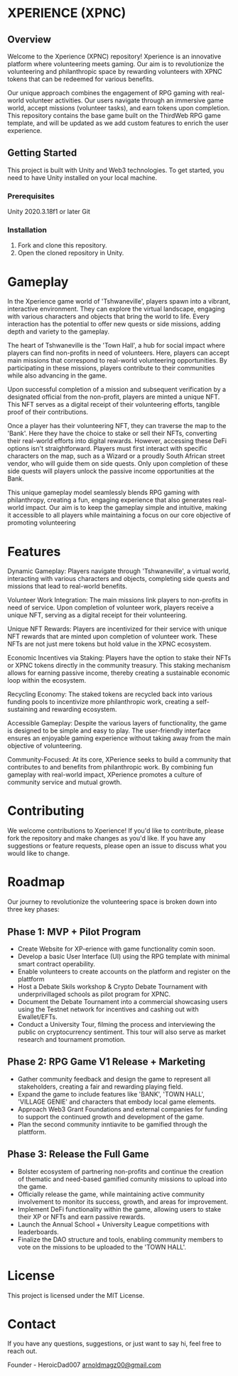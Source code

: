 # XPERIENCE (XPNC)

## Overview

Welcome to the Xperience (XPNC) repository! Xperience is an innovative platform where volunteering meets gaming. Our aim is to revolutionize the volunteering and philanthropic space by rewarding volunteers with XPNC tokens that can be redeemed for various benefits.

Our unique approach combines the engagement of RPG gaming with real-world volunteer activities. Our users navigate through an immersive game world, accept missions (volunteer tasks), and earn tokens upon completion. This repository contains the base game built on the ThirdWeb RPG game template, and will be updated as we add custom features to enrich the user experience.

## Getting Started

This project is built with Unity and Web3 technologies. To get started, you need to have Unity installed on your local machine.

### Prerequisites

Unity 2020.3.18f1 or later
Git

### Installation

1. Fork and clone this repository.
2. Open the cloned repository in Unity.

# Gameplay

In the Xperience game world of 'Tshwaneville', players spawn into a vibrant, interactive environment. They can explore the virtual landscape, engaging with various characters and objects that bring the world to life. Every interaction has the potential to offer new quests or side missions, adding depth and variety to the gameplay.

The heart of Tshwaneville is the 'Town Hall', a hub for social impact where players can find non-profits in need of volunteers. Here, players can accept main missions that correspond to real-world volunteering opportunities. By participating in these missions, players contribute to their communities while also advancing in the game.

Upon successful completion of a mission and subsequent verification by a designated official from the non-profit, players are minted a unique NFT. This NFT serves as a digital receipt of their volunteering efforts, tangible proof of their contributions.

Once a player has their volunteering NFT, they can traverse the map to the 'Bank'. Here they have the choice to stake or sell their NFTs, converting their real-world efforts into digital rewards. However, accessing these DeFi options isn't straightforward. Players must first interact with specific characters on the map, such as a Wizard or a proudly South African street vendor, who will guide them on side quests. Only upon completion of these side quests will players unlock the passive income opportunities at the Bank.

This unique gameplay model seamlessly blends RPG gaming with philanthropy, creating a fun, engaging experience that also generates real-world impact. Our aim is to keep the gameplay simple and intuitive, making it accessible to all players while maintaining a focus on our core objective of promoting volunteering

# Features

Dynamic Gameplay: Players navigate through 'Tshwaneville', a virtual world, interacting with various characters and objects, completing side quests and missions that lead to real-world benefits.

Volunteer Work Integration: The main missions link players to non-profits in need of service. Upon completion of volunteer work, players receive a unique NFT, serving as a digital receipt for their volunteering.

Unique NFT Rewards: Players are incentivized for their service with unique NFT rewards that are minted upon completion of volunteer work. These NFTs are not just mere tokens but hold value in the XPNC ecosystem.

Economic Incentives via Staking: Players have the option to stake their NFTs or XPNC tokens directly in the community treasury. This staking mechanism allows for earning passive income, thereby creating a sustainable economic loop within the ecosystem.

Recycling Economy: The staked tokens are recycled back into various funding pools to incentivize more philanthropic work, creating a self-sustaining and rewarding ecosystem.

Accessible Gameplay: Despite the various layers of functionality, the game is designed to be simple and easy to play. The user-friendly interface ensures an enjoyable gaming experience without taking away from the main objective of volunteering.

Community-Focused: At its core, XPerience seeks to build a community that contributes to and benefits from philanthropic work. By combining fun gameplay with real-world impact, XPerience promotes a culture of community service and mutual growth.

# Contributing

We welcome contributions to Xperience! If you'd like to contribute, please fork the repository and make changes as you'd like. If you have any suggestions or feature requests, please open an issue to discuss what you would like to change.

# Roadmap

Our journey to revolutionize the volunteering space is broken down into three key phases:

## Phase 1: MVP + Pilot Program

- Create Website for XP-erience with game functionality comin soon.
- Develop a basic User Interface (UI) using the RPG template with minimal smart contract operability.
- Enable volunteers to create accounts on the platform and register on the plattform
- Host a Debate Skils workshop & Crypto Debate Tournament with underprivillaged schools as pilot program for XPNC.
- Document the Debate Tournament into a commercial showcasing users using the Testnet network for incentives and cashing out with Ewallet/EFTs.
- Conduct a University Tour, filming the process and interviewing the public on cryptocurrency sentiment. This tour will also serve as market research and tournament promotion.

## Phase 2: RPG Game V1 Release + Marketing

- Gather community feedback and design the game to represent all stakeholders, creating a fair and rewarding playing field.
- Expand the game to include features like 'BANK', 'TOWN HALL', 'VILLAGE GENIE' and characters that embody local game elements.
- Approach Web3 Grant Foundations and external companies for funding to support the continued growth and development of the game.
- Plan the second community inntiavite to be gamified through the plattform.

## Phase 3: Release the Full Game

- Bolster ecosystem of partnering non-profits and continue the creation of thematic and need-based gamified comunity missions to upload into the game.
- Officially release the game, while maintaining active community involvement to monitor its success, growth, and areas for improvement.
- Implement DeFi functionality within the game, allowing users to stake their XP or NFTs and earn passive rewards.
- Launch the Annual School + University League competitions with leaderboards.
- Finalize the DAO structure and tools, enabling community members to vote on the missions to be uploaded to the 'TOWN HALL'.

# License

This project is licensed under the MIT License.

# Contact

If you have any questions, suggestions, or just want to say hi, feel free to reach out.

Founder  - HeroicDad007 
arnoldmagz00@gmail.com
